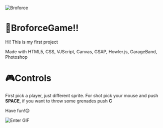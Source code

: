 ![Broforce](https://github.com/JoseMHRuiz/BroforceGame/blob/master/img/BroforceHD.png?raw=true)

# 🎯BroforceGame!!

Hi! This is my first project

Made with HTML5, CSS, VJScript, Canvas, GSAP, Howler.js, GarageBand, Photoshop

# 🎮Controls

First pick a player, just different sprite.
For shot pick your mouse and push **SPACE**, if you want to throw some grenades push **C**

Have fun!😊

![Enter GIF](https://github.com/JoseMHRuiz/BroforceGame/blob/master/img/2020-01-31%2012.55.26.gif?raw=true)
